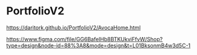# PortfolioV2
https://daritork.github.io/PortfolioV2/AvocaHome.html


https://www.figma.com/file/GG6BafeIHb8BTKUkviFfvW/Shop?type=design&node-id=88%3A8&mode=design&t=L01BksonmB4w3d5C-1
